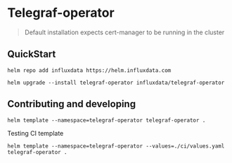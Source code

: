 # Telegraf-operator

> Default installation expects cert-manager to be running in the cluster

## QuickStart

```console
helm repo add influxdata https://helm.influxdata.com

helm upgrade --install telegraf-operator influxdata/telegraf-operator

```

## Contributing and developing

```shell
helm template --namespace=telegraf-operator telegraf-operator .
```

Testing CI template
```shell
helm template --namespace=telegraf-operator --values=./ci/values.yaml telegraf-operator .
```
